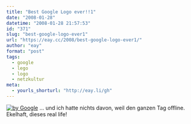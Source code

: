 ```yaml
---
title: "Best Google Logo ever!!1"
date: "2008-01-28"
datetime: "2008-01-28 21:57:53"
id: "371"
slug: "best-google-logo-ever1"
url: "https://eay.cc/2008/best-google-logo-ever1/"
author: "eay"
format: "post"
tags:
  - google
  - lego
  - logo
  - netzkultur
meta:
  - yourls_shorturl: "http://eay.li/gh"
---
```


[![](/uploads/2008/googlelego.gif "by Google")](http://www.google.de/) ... und ich hatte nichts davon, weil den ganzen Tag offline. Ekelhaft, dieses real life!
